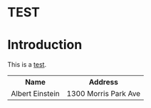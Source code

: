 <h1>TEST</h1>

<h1>Introduction</h1>
<p>This is a <u>test</u>.</p>

<table>
  <tr>
    <th>Name</th>
    <th>Address</th>
  </tr>
  <tr>
    <td>Albert Einstein</td>
    <td>1300 Morris Park Ave</td>
  </tr>
</table>
